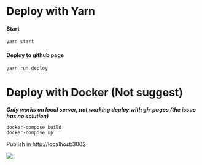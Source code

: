 # Deploy with Yarn
#### Start
`yarn start`
#### Deploy to github page
`yarn run deploy`


# Deploy with Docker (Not suggest)
***Only works on local server, not working deploy with gh-pages (the issue has no solution)***
```
docker-compose build
docker-compose up
```
Publish in http://localhost:3002

![](https://i.imgur.com/vBOkflC.gif)
